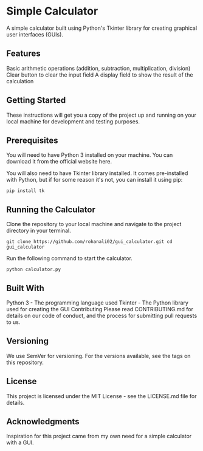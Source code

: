 # Simple Calculator

A simple calculator built using Python's Tkinter library for creating graphical user interfaces (GUIs).

## Features
Basic arithmetic operations (addition, subtraction, multiplication, division)
Clear button to clear the input field
A display field to show the result of the calculation

## Getting Started
These instructions will get you a copy of the project up and running on your local machine for development and testing purposes.

## Prerequisites
You will need to have Python 3 installed on your machine. You can download it from the official website here.

You will also need to have Tkinter library installed. It comes pre-installed with Python, but if for some reason it's not, you can install it using pip:

`pip install tk`

## Running the Calculator
Clone the repository to your local machine and navigate to the project directory in your terminal.


`git clone https://github.com/rohanali02/gui_calculator.git
cd gui_calculator`

Run the following command to start the calculator.

`python calculator.py`

## Built With
Python 3 - The programming language used
Tkinter - The Python library used for creating the GUI
Contributing
Please read CONTRIBUTING.md for details on our code of conduct, and the process for submitting pull requests to us.

## Versioning
We use SemVer for versioning. For the versions available, see the tags on this repository.


## License
This project is licensed under the MIT License - see the LICENSE.md file for details.

## Acknowledgments
Inspiration for this project came from my own need for a simple calculator with a GUI.
